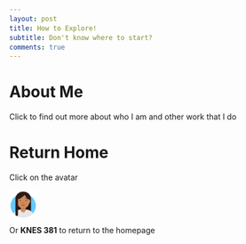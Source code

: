 ```yaml
---
layout: post
title: How to Explore!
subtitle: Don't know where to start?
comments: true
---
```


# About Me
Click to find out more about who I am and other work that I do


# Return Home
Click on the avatar

<a hre f= "https://cjsapad.github.io/">
<img src = "/assets/img/avataaars.png" style = "height: 50px; width: 50px;" img align = "center"/>
</a>
  
Or  **KNES 381** to return to the homepage
